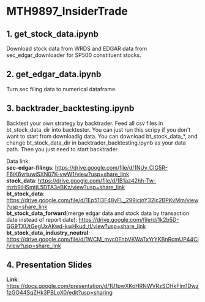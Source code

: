 # MTH9897_InsiderTrade

## 1. get_stock_data.ipynb
Download stock data from WRDS and EDGAR data from sec_edgar_downloader for SP500 constituent stocks.

## 2. get_edgar_data.ipynb
Turn sec filing data to numerical dataframe.

## 3. backtrader_backtesting.ipynb
Backtest your own strategy by backtrader. Feed all csv files in bt_stock_data_dir into backtester. You can just run this scripy if you don't want to start from downloadig data. You can download bt_stock_data_*, and change bt_stock_data_dir in backtrader_backtesting.ipynb as your data path. Then you just need to start backtrader.
  
Data link:  
**sec-edgar-filings**: https://drive.google.com/file/d/1NUy_CIG5R-F6iK6vrtuwiSXN07K-vwW1/view?usp=share_link  
**stock_data**: https://drive.google.com/file/d/1B1az42hh-Tw-mzb9iHSmtjL5DTA3eBKz/view?usp=share_link  
**bt_stock_data**: https://drive.google.com/file/d/1Ep51l3F48yFL_299icjnY32lc2BPKvMm/view?usp=share_link  
**bt_stock_data_forward**(merge edgar data and stock data by transaction date instead of report date): https://drive.google.com/file/d/1k2b5D-GG9TXUtGegUxAKwd-kwHkud_tI/view?usp=share_link  
**bt_stock_data_industry_neutral**: https://drive.google.com/file/d/1WCM_myc0EhbVKWaTxYrYKBnRcmUP44Ci/view?usp=share_link  

## 4. Presentation Slides
**Link**: https://docs.google.com/presentation/d/1U1pwXKoHRNWVRzSCHkFlm1Dwz1zGO44SqZHk3PBLoX0/edit?usp=sharing
